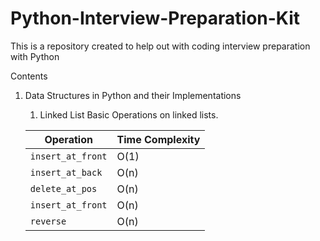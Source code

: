 # Python-Interview-Preparation-Kit
This is a repository created to help out with coding interview preparation with Python

Contents

1. Data Structures in Python and their Implementations
      1. Linked List
        Basic Operations on linked lists.
    
    
      | Operation | Time Complexity |
      | --- | --- |
      | `insert_at_front` | O(1) |
      | `insert_at_back` | O(n) |
      | `delete_at_pos` | O(n) |
      | `insert_at_front` | O(n) |
      | `reverse` | O(n) |

